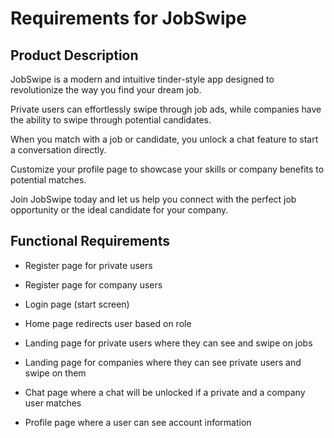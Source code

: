 # Requirements for JobSwipe

## Product Description

JobSwipe is a modern and intuitive tinder-style app designed to revolutionize the way you
find your dream job.

Private users can effortlessly swipe through job ads, while companies have the ability to
swipe through potential candidates.

When you match with a job or candidate, you unlock a chat feature to start a conversation
directly.

Customize your profile page to showcase your skills or company benefits to potential
matches.

Join JobSwipe today and let us help you connect with the perfect job opportunity or the
ideal candidate for your company.

## Functional Requirements

- Register page for private users
- Register page for company users
- Login page (start screen)

- Home page redirects user based on role
- Landing page for private users where they can see and swipe on jobs
- Landing page for companies where they can see private users and swipe on them

- Chat page where a chat will be unlocked if a private and a company user matches
- Profile page where a user can see account information
